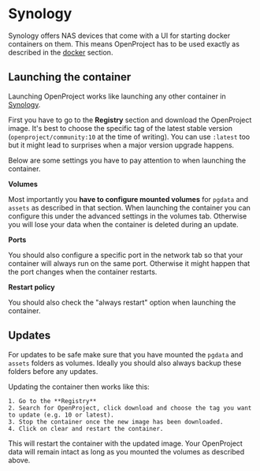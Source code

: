 # Synology

Synology offers NAS devices that come with a UI for starting docker containers on them.
This means OpenProject has to be used exactly as described in the [docker](../docker/#recommended-usage) section.

## Launching the container

Launching OpenProject works like launching any other container in [Synology](https://www.synology.com/en-global/knowledgebase/DSM/help/Docker/docker_container).

First you have to go to the **Registry** section and download the OpenProject image.
It's best to choose the specific tag of the latest stable version (`openproject/community:10` at the time of writing).
You can use `:latest` too but it might lead to surprises when a major version upgrade happens.

Below are some settings you have to pay attention to when launching the container.

**Volumes**

Most importantly you **have to configure mounted volumes** for `pgdata` and `assets` as described in that section.
When launching the container you can configure this under the advanced settings in the volumes tab.
Otherwise you will lose your data when the container is deleted during an update.

**Ports**

You should also configure a specific port in the network tab so that your container will always run
on the same port. Otherwise it might happen that the port changes when the container restarts.

**Restart policy**

You should also check the "always restart" option when launching the container.

## Updates

For updates to be safe make sure that you have mounted the `pgdata` and `assets` folders as volumes.
Ideally you should also always backup these folders before any updates.

Updating the container then works like this:

    1. Go to the **Registry**
    2. Search for OpenProject, click download and choose the tag you want to update (e.g. 10 or latest).
    3. Stop the container once the new image has been downloaded.
    4. Click on clear and restart the container.

This will restart the container with the updated image.
Your OpenProject data will remain intact as long as you mounted the volumes as described above.
